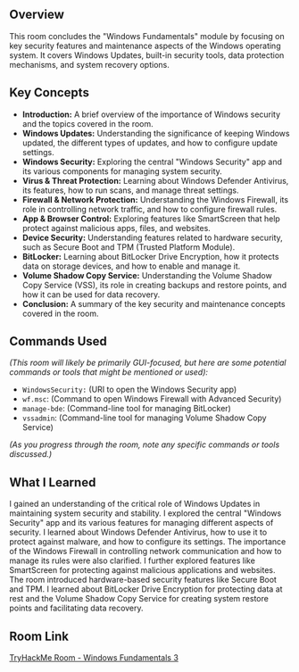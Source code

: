 ## Overview

This room concludes the "Windows Fundamentals" module by focusing on key security features and maintenance aspects of the Windows operating system. It covers Windows Updates, built-in security tools, data protection mechanisms, and system recovery options.

## Key Concepts

* **Introduction:** A brief overview of the importance of Windows security and the topics covered in the room.
* **Windows Updates:** Understanding the significance of keeping Windows updated, the different types of updates, and how to configure update settings.
* **Windows Security:** Exploring the central "Windows Security" app and its various components for managing system security.
* **Virus & Threat Protection:** Learning about Windows Defender Antivirus, its features, how to run scans, and manage threat settings.
* **Firewall & Network Protection:** Understanding the Windows Firewall, its role in controlling network traffic, and how to configure firewall rules.
* **App & Browser Control:** Exploring features like SmartScreen that help protect against malicious apps, files, and websites.
* **Device Security:** Understanding features related to hardware security, such as Secure Boot and TPM (Trusted Platform Module).
* **BitLocker:** Learning about BitLocker Drive Encryption, how it protects data on storage devices, and how to enable and manage it.
* **Volume Shadow Copy Service:** Understanding the Volume Shadow Copy Service (VSS), its role in creating backups and restore points, and how it can be used for data recovery.
* **Conclusion:** A summary of the key security and maintenance concepts covered in the room.

## Commands Used

*(This room will likely be primarily GUI-focused, but here are some potential commands or tools that might be mentioned or used):*

* `WindowsSecurity:` (URI to open the Windows Security app)
* `wf.msc`: (Command to open Windows Firewall with Advanced Security)
* `manage-bde`: (Command-line tool for managing BitLocker)
* `vssadmin`: (Command-line tool for managing Volume Shadow Copy Service)

*(As you progress through the room, note any specific commands or tools discussed.)*

## What I Learned

I gained an understanding of the critical role of Windows Updates in maintaining system security and stability. I explored the central "Windows Security" app and its various features for managing different aspects of security. I learned about Windows Defender Antivirus, how to use it to protect against malware, and how to configure its settings. The importance of the Windows Firewall in controlling network communication and how to manage its rules were also clarified. I further explored features like SmartScreen for protecting against malicious applications and websites. The room introduced hardware-based security features like Secure Boot and TPM. I learned about BitLocker Drive Encryption for protecting data at rest and the Volume Shadow Copy Service for creating system restore points and facilitating data recovery.

## Room Link

[TryHackMe Room - Windows Fundamentals 3](https://tryhackme.com/room/windowsfundamentals3)
